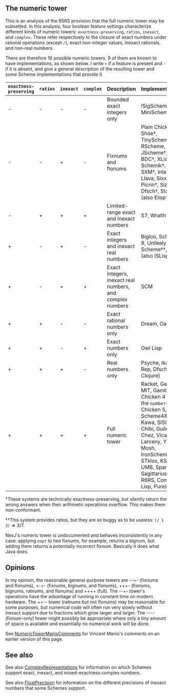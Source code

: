 ## The numeric tower

This is an analysis of the R5RS provision that the full numeric tower may be subsetted.  In this analysis, four boolean feature settings characterize different kinds of numeric towers: `exactness-preserving`, `ratios`, `inexact`, and `complex`.  These refer respectively to the closure of exact numbers under rational operations (except `/`), exact non-integer values, inexact rationals, and non-real numbers.

There are therefore 16 possible numeric towers.  9 of them are known to have implementations, as shown below.  I write `+` if a feature is present and `-` if it is absent, and give a general description of the resulting tower and some Scheme implementations that provide it.

|`exactness-preserving`|`ratios`|`inexact`|`complex`|Description|Implementations|
|----------|------|-------|-------|-----------|---------------|
|-|-|-|-|Bounded exact integers only|!SigScheme†, MiniScheme†|
|-|-|+|-|Fixnums and flonums|Plain Chicken 4, Shoe†, TinyScheme†, RScheme, JScheme†, SIOD, BDC†, XLisp†, Schemik†, VX, SXM†, Inlab, Llava, Sixx, Picrin†, Sizzle, Dfsch†, Stalin (also Elisp†, C†)|
|-|+|+|+|Limited-range exact and inexact numbers|S7, Wraith|
|+|-|+|-|Exact integers and inexact real numbers|Bigloo, Scheme 9, Unlikely Scheme††, Elk (also ISLisp)|
|+|-|+|+|Exact integers, inexact real numbers, and complex numbers|SCM|
|+|+|-|-|Exact rational numbers only|Dream, Oaklisp
|+|+|-|+|Exact numbers only|Owl Lisp
|+|+|+|-|Real numbers only|Psyche, Ikarus, Rep, Dfsch (also Clojure)|
|+|+|+|+|Full numeric tower|Racket, Gauche, MIT, Gambit, Chicken 4 with the `numbers` egg, Chicken 5, Scheme48/scsh, Kawa, SISC, Chibi, Guile, Chez, Vicare, Larceny, Ypsilon, Mosh, IronScheme, STklos, KSi, UMB, Spark, Sagittarius (also R6RS, Common Lisp, Pure)|

†These systems are technically exactness-preserving, but silently return the wrong answers when their arithmetic operations overflow.  This makes them non-conformant.

††This system provides ratios, but they are so buggy as to be useless:  `(/ 1 3)` => 3/7.

NexJ's numeric tower is undocumented and behaves inconsistently in any case:  applying `expt` to two fixnums, for example, returns a bignum, but adding them returns a potentially incorrect fixnum.  Basically it does what Java does.

## Opinions

In my opinion, the reasonable general-purpose towers are --+- (fixnums and flonums), +-+- (fixnums, bignums, and flonums), +++- (fixnums, bignums, ratnums, and flonums) and ++++ (full).  The --+- tower's operations have the advantage of running in constant time on modern hardware.  The ++-- tower (ratnums but not flonums) may be reasonable for some purposes, but numerical code will often run very slowly without inexact support due to fractions which grow larger and larger. The ---- (fixnum-only) tower might possibly be appropriate where only a tiny amount of space is available and essentially no numerical work will be done.

See [NumericTowerManisComments](NumericTowerManisComments.md) for Vincent Manis's comments on an earlier version of this page.

## See also

See also [ComplexRepresentations](ComplexRepresentations.md) for information on which Schemes support exact, inexact, and mixed-exactness complex numbers.

See also [FloatPrecision](FloatPrecision.md) for information on the different precisions of inexact numbers that some Schemes support.
